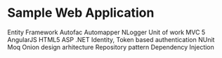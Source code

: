 # Sample Web Application
Entity Framework Autofac Automapper NLogger Unit of work MVC 5 AngularJS HTML5 ASP .NET Identity, Token based authentication NUnit Moq Onion design arhitecture Repository pattern Dependency Injection
